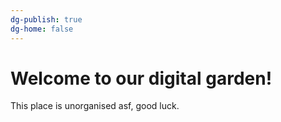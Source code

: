 ```yaml
---
dg-publish: true
dg-home: false
---
```

# Welcome to our digital garden!
This place is unorganised asf, good luck.